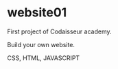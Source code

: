 # website01


First project of Codaisseur academy.

Build your own website.


CSS, HTML, JAVASCRIPT
